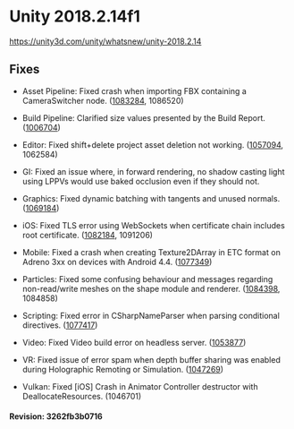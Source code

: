 # Unity 2018.2.14f1

https://unity3d.com/unity/whatsnew/unity-2018.2.14

## Fixes



*   Asset Pipeline: Fixed crash when importing FBX containing a CameraSwitcher node. ([1083284](https://issuetracker.unity3d.com/issues/unity-freezes-when-importing-a-specific-fbx-file), 1086520)
    
*   Build Pipeline: Clarified size values presented by the Build Report. ([1006704](https://issuetracker.unity3d.com/issues/when-building-editor-dot-log-build-report-complete-size-is-massive-slash-too-big))
    
*   Editor: Fixed shift+delete project asset deletion not working. ([1057094](https://issuetracker.unity3d.com/issues/assets-can-no-longer-be-instantly-deleted-using-shift-plus-delete), 1062584)
    
*   GI: Fixed an issue where, in forward rendering, no shadow casting light using LPPVs would use baked occlusion even if they should not.
    
*   Graphics: Fixed dynamic batching with tangents and unused normals. ([1069184](https://issuetracker.unity3d.com/issues/dynamic-batching-dynamic-batching-corrupts-tangents-on-a-fbx-that-has-calculate-tangents-enabled))
    
*   iOS: Fixed TLS error using WebSockets when certificate chain includes root certificate. ([1082184](https://issuetracker.unity3d.com/issues/unable-to-establish-wss-connection-in-ios-and-android), 1091206)
    
*   Mobile: Fixed a crash when creating Texture2DArray in ETC format on Adreno 3xx on devices with Android 4.4. ([1077349](https://issuetracker.unity3d.com/issues/android-apk-crashes-when-uploading-texture2darray-to-the-gpu-on-an-android-device-with-an-adreno-300-series-gpus-and-os-4-dot-4-star))
    
*   Particles: Fixed some confusing behaviour and messages regarding non-read/write meshes on the shape module and renderer. ([1084398](https://issuetracker.unity3d.com/issues/particle-system-renderer-mesh-becomes-missing-when-loading-it-from-a-prefab-in-editor), 1084858)
    
*   Scripting: Fixed error in CSharpNameParser when parsing conditional directives. ([1077417](https://issuetracker.unity3d.com/issues/error-in-csharpnameparser))
    
*   Video: Fixed Video build error on headless server. ([1053877](https://issuetracker.unity3d.com/issues/video-build-error-on-headless-server-microsoft-media-foundation-initialization-failed))
    
*   VR: Fixed issue of error spam when depth buffer sharing was enabled during Holographic Remoting or Simulation. ([1047269](https://issuetracker.unity3d.com/issues/windowsmr-failure-to-get-rendering-parameters-for-main-camera-when-depth-buffer-sharing-is-enabled))
    
*   Vulkan: Fixed \[iOS\] Crash in Animator Controller destructor with DeallocateResources. (1046701)
    

#### Revision: 3262fb3b0716